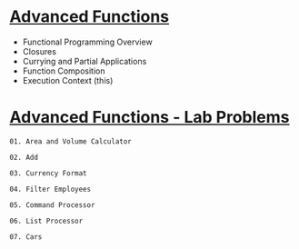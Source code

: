 # [Advanced Functions](https://softuni.bg/trainings/4227/js-advanced-september-2023#lesson-59478)
- Functional Programming Overview
- Closures
- Currying and Partial Applications
- Function Composition
- Execution Context (this)

# [Advanced Functions - Lab Problems](https://judge.softuni.org/Contests/2764/Advanced-Functions-Lab)

    01. Area and Volume Calculator

    02. Add

    03. Currency Format

    04. Filter Employees

    05. Command Processor

    06. List Processor

    07. Cars
